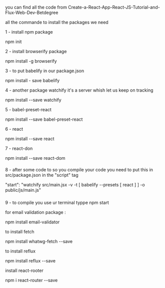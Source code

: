 you can find all the code from Create-a-React-App-React-JS-Tutorial-and-Flux-Web-Dev-Betdegree 

all the commande to install the packages we need

1 - install npm package

npm init

2 - install browserify package

npm install -g browserify

3 - to put babelify in our package.json

npm install - save babelify

4 - another package watchify it's a server whish let us keep on tracking

npm install --save watchify

5 - babel-preset-react

npm install --save babel-preset-react

6 - react


npm install --save react

7 - react-don

npm install --save react-dom

####

8 - after some code to so you compile your code you need to put this in src/package.json in the "script" tag

"start": "watchify src/main.jsx -v -t [ babelify --presets [ react ] ] -o public/js/main.js"

###
9 - to compile you use ur terminal typpe
npm start


for email validation package :

npm install email-validator

to install fetch 

npm install whatwg-fetch --save

to install reflux

npm install reflux --save

install react-rooter

npm i react-router --save
